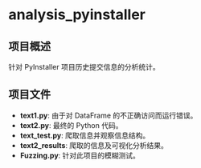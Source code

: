 # analysis_pyinstaller

## 项目概述
针对 PyInstaller 项目历史提交信息的分析统计。

## 项目文件

- **text1.py**: 由于对 DataFrame 的不正确访问而运行错误。
- **text2.py**: 最终的 Python 代码。
- **text_test.py**: 爬取信息并观察信息结构。
- **text2_results**: 爬取的信息及可视化分析结果。
- **Fuzzing.py**: 针对此项目的模糊测试。
